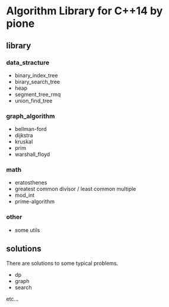 # Algorithm Library for C++14 by pione

## library

### data_stracture

- binary_index_tree
- birary_search_tree
- heap
- segment_tree_rmq
- union_find_tree

### graph_algorithm

- bellman-ford
- dijkstra
- kruskal
- prim
- warshall_floyd

### math

- eratosthenes
- greatest common divisor / least common multiple
- mod_int
- prime-algorithm

### other

- some utils

## solutions

There are solutions to some typical problems.

- dp
- graph
- search

etc...
